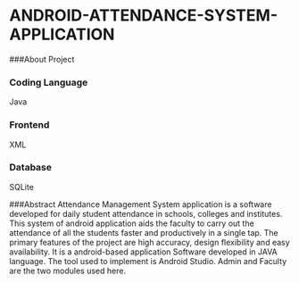 # ANDROID-ATTENDANCE-SYSTEM-APPLICATION

###About Project



### Coding Language
Java

### Frontend
XML

### Database 
SQLite

###Abstract 
Attendance Management System application is a software developed for daily student 
attendance in schools, colleges and institutes. This system of android application aids the 
faculty to carry out the attendance of all the students faster and productively in a single tap. 
The primary features of the project are high accuracy, design flexibility and easy availability.
It is a android-based application Software developed in JAVA language. The tool used to
implement is Android Studio. Admin and Faculty are the two modules used here.
